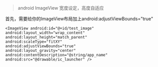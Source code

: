 
> android ImageView 宽度设定，高度自适应

首先，需要给你的ImageView布局加上android:adjustViewBounds="true"

```
<ImageView android:id="@+id/test_image"
android:layout_width="wrap_content"
android:layout_height="match_parent"
android:scaleType="fitXY"
android:adjustViewBounds="true"
android:layout_gravity="center"
android:contentDescription="@string/app_name"
android:src="@drawable/ic_launcher" />
```